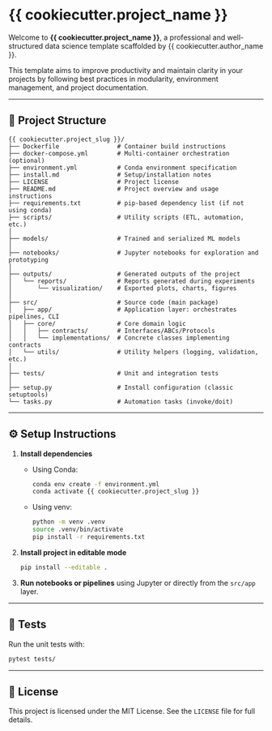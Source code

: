 # {{ cookiecutter.project_name }}

Welcome to **{{ cookiecutter.project_name }}**, a professional and well-structured data science template scaffolded by {{ cookiecutter.author_name }}.

This template aims to improve productivity and maintain clarity in your projects by following best practices in modularity, environment management, and project documentation.

---

## 📁 Project Structure

```text
{{ cookiecutter.project_slug }}/
├── Dockerfile                # Container build instructions
├── docker-compose.yml        # Multi-container orchestration (optional)
├── environment.yml           # Conda environment specification
├── install.md                # Setup/installation notes
├── LICENSE                   # Project license
├── README.md                 # Project overview and usage instructions
├── requirements.txt          # pip-based dependency list (if not using conda)
├── scripts/                  # Utility scripts (ETL, automation, etc.)
│
├── models/                   # Trained and serialized ML models
│
├── notebooks/                # Jupyter notebooks for exploration and prototyping
│
├── outputs/                  # Generated outputs of the project
│   └── reports/              # Reports generated during experiments
│       └── visualization/    # Exported plots, charts, figures
│
├── src/                      # Source code (main package)
│   ├── app/                  # Application layer: orchestrates pipelines, CLI
│   ├── core/                 # Core domain logic
│   │   ├── contracts/        # Interfaces/ABCs/Protocols
│   │   └── implementations/  # Concrete classes implementing contracts
│   └── utils/                # Utility helpers (logging, validation, etc.)
│
├── tests/                    # Unit and integration tests
│
├── setup.py                  # Install configuration (classic setuptools)
└── tasks.py                  # Automation tasks (invoke/doit)
```

---

## ⚙️ Setup Instructions

1. **Install dependencies**  
   - Using Conda:  
     ```bash
     conda env create -f environment.yml
     conda activate {{ cookiecutter.project_slug }}
     ```  
   - Using venv:  
     ```bash
     python -m venv .venv
     source .venv/bin/activate
     pip install -r requirements.txt
     ```  

2. **Install project in editable mode**  
   ```bash
   pip install --editable .
   ```

3. **Run notebooks or pipelines** using Jupyter or directly from the `src/app` layer.

---

## 🧪 Tests

Run the unit tests with:

```bash
pytest tests/
```

---

## 📄 License

This project is licensed under the MIT License. See the `LICENSE` file for full details.
